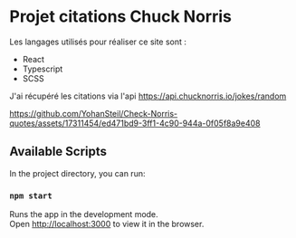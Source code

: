 # Projet citations Chuck Norris

Les langages utilisés pour réaliser ce site sont :
- React
- Typescript
- SCSS

J'ai récupéré les citations via l'api https://api.chucknorris.io/jokes/random

https://github.com/YohanSteil/Check-Norris-quotes/assets/17311454/ed471bd9-3ff1-4c90-944a-0f05f8a9e408



## Available Scripts

In the project directory, you can run:

### `npm start`

Runs the app in the development mode.\
Open [http://localhost:3000](http://localhost:3000) to view it in the browser.

